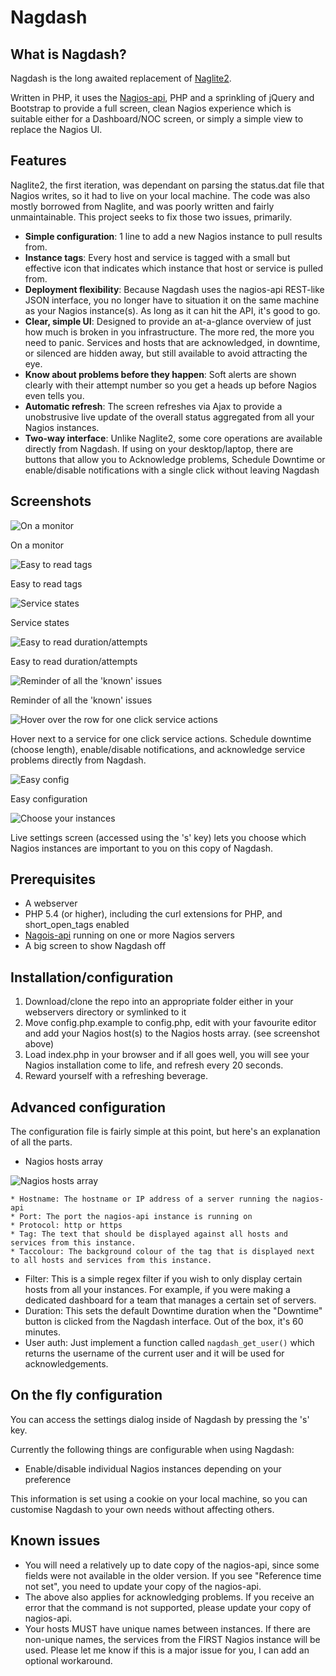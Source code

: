 # Nagdash

## What is Nagdash?

Nagdash is the long awaited replacement of [Naglite2](http://github.com/lozzd/naglite2).

Written in PHP, it uses the [Nagios-api](https://github.com/xb95/nagios-api), PHP and a sprinkling of jQuery and Bootstrap to provide a full screen, clean Nagios experience which is suitable either for a Dashboard/NOC screen, or simply a simple view to replace the Nagios UI.

## Features

Naglite2, the first iteration, was dependant on parsing the status.dat file that Nagios writes, so it had to live on your local machine. The code was also mostly borrowed from Naglite, and was poorly written and fairly unmaintainable. This project seeks to fix those two issues, primarily.

* **Simple configuration**: 1 line to add a new Nagios instance to pull results from.
* **Instance tags**: Every host and service is tagged with a small but effective icon that indicates which instance that host or service is pulled from.
* **Deployment flexibility**: Because Nagdash uses the nagios-api REST-like JSON interface, you no longer have to situation it on the same machine as your Nagios instance(s). As long as it can hit the API, it's good to go.
* **Clear, simple UI**: Designed to provide an at-a-glance overview of just how much is broken in you infrastructure. The more red, the more you need to panic. Services and hosts that are acknowledged, in downtime, or silenced are hidden away, but still available to avoid attracting the eye.
* **Know about problems before they happen**: Soft alerts are shown clearly with their attempt number so you get a heads up before Nagios even tells you.
* **Automatic refresh**: The screen refreshes via Ajax to provide a unobstrusive live update of the overall status aggregated from all your Nagios instances.
* **Two-way interface**: Unlike Naglite2, some core operations are available directly from Nagdash. If using on your desktop/laptop, there are buttons that allow you to Acknowledge problems, Schedule Downtime or enable/disable notifications with a single click without leaving Nagdash

## Screenshots

![On a monitor](https://github.com/lozzd/Nagdash/raw/master/images/screenshots/01_on-a-monitor.png)

On a monitor

![Easy to read tags](https://github.com/lozzd/Nagdash/raw/master/images/screenshots/02_easy-to-read-tags.png)

Easy to read tags

![Service states](https://github.com/lozzd/Nagdash/raw/master/images/screenshots/03_service-states.png)

Service states

![Easy to read duration/attempts](https://github.com/lozzd/Nagdash/raw/master/images/screenshots/04_easy-to-read-duration-attempts.png)

Easy to read duration/attempts

![Reminder of all the 'known' issues](https://github.com/lozzd/Nagdash/raw/master/images/screenshots/05_reminder-of-all-the-known-issues.png)

Reminder of all the 'known' issues

![Hover over the row for one click service actions](https://github.com/lozzd/Nagdash/raw/master/images/screenshots/06_click-service-actions.png)

Hover next to a service for one click service actions. Schedule downtime (choose length), enable/disable notifications, and acknowledge service problems directly from Nagdash.

![Easy config](https://github.com/lozzd/Nagdash/raw/master/images/screenshots/07_easy-configuration.png)

Easy configuration

![Choose your instances](https://github.com/lozzd/Nagdash/raw/master/images/screenshots/08_live-settings-screen.png)

Live settings screen (accessed using the 's' key) lets you choose which Nagios instances are important to you on this copy of Nagdash.


## Prerequisites
* A webserver
* PHP 5.4 (or higher), including the curl extensions for PHP, and short_open_tags enabled
* [Nagois-api](https://github.com/xb95/nagios-api) running on one or more Nagios servers
* A big screen to show Nagdash off

## Installation/configuration
1. Download/clone the repo into an appropriate folder either in your webservers directory or symlinked to it
2. Move config.php.example to config.php, edit with your favourite editor and add your Nagios host(s) to the Nagios hosts array. (see screenshot above)
3. Load index.php in your browser and if all goes well, you will see your Nagios installation come to life, and refresh every 20 seconds.
4. Reward yourself with a refreshing beverage.

## Advanced configuration

The configuration file is fairly simple at this point, but here's an explanation of all the parts.

* Nagios hosts array

![Nagios hosts array](https://github.com/lozzd/Nagdash/raw/master/images/screenshots/09_nagios-hosts-array.png)

    * Hostname: The hostname or IP address of a server running the nagios-api
    * Port: The port the nagios-api instance is running on
    * Protocol: http or https
    * Tag: The text that should be displayed against all hosts and services from this instance.
    * Taccolour: The background colour of the tag that is displayed next to all hosts and services from this instance.

* Filter: This is a simple regex filter if you wish to only display certain hosts from all your instances. For example, if you were making a dedicated dashboard for a team that manages a certain set of servers.
* Duration: This sets the default Downtime duration when the "Downtime" button is clicked from the Nagdash interface. Out of the box, it's 60 minutes.
* User auth: Just implement a function called `nagdash_get_user()` which returns the username of the current user and it will be used for acknowledgements.

## On the fly configuration
You can access the settings dialog inside of Nagdash by pressing the 's' key.

Currently the following things are configurable when using Nagdash:

* Enable/disable individual Nagios instances depending on your preference

This information is set using a cookie on your local machine, so you can customise Nagdash to your own needs without affecting others.

## Known issues
* You will need a relatively up to date copy of the nagios-api, since some fields were not available in the older version. If you see "Reference time not set", you need to update your copy of the nagios-api.
* The above also applies for acknowledging problems. If you receive an error that the command is not supported, please update your copy of nagios-api.
* Your hosts MUST have unique names between instances. If there are non-unique names, the services from the FIRST Nagios instance will be used. Please let me know if this is a major issue for you, I can add an optional workaround.
